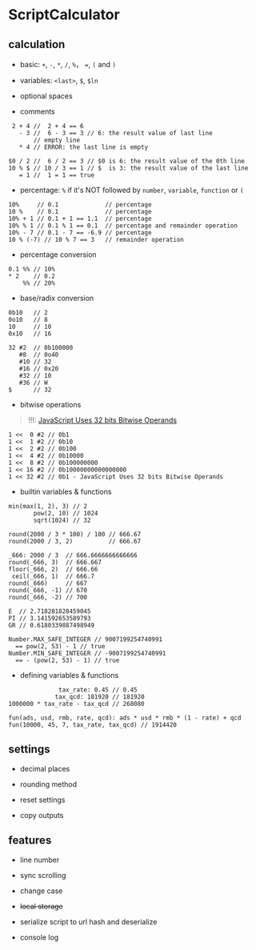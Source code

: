 ScriptCalculator
================

## calculation

- basic: `+`, `-`, `*`, `/`, `%`， `=`, `(` and `)`

- variables: `<last>`, `$`, `$ln`

- optional spaces

- comments

```
 2 + 4 //  2 + 4 == 6
   - 3 //  6 - 3 == 3 // 6: the result value of last line
       // empty line
   * 4 // ERROR: the last line is empty

$0 / 2 //  6 / 2 == 3 // $0 is 6: the result value of the 0th line
10 % $ // 10 / 3 == 1 // $  is 3: the result value of the last line
   = 1 //  1 = 1 == true
```

- percentage: `%` if it's NOT followed by `number`, `variable`, `function` or `(`

```
10%     // 0.1             // percentage
10 %    // 0.1             // percentage
10% + 1 // 0.1 + 1 == 1.1  // percentage
10% % 1 // 0.1 % 1 == 0.1  // percentage and remainder operation
10% - 7 // 0.1 - 7 == -6.9 // percentage
10 % (-7) // 10 % 7 == 3   // remainder operation
```

- percentage conversion

```
0.1 %% // 10%
* 2    // 0.2
    %% // 20%
```

- base/radix conversion

```
0b10   // 2
0o10   // 8
10     // 10
0x10   // 16

32 #2  // 0b100000
   #8  // 0o40
   #10 // 32
   #16 // 0x20
   #32 // 10
   #36 // W
$      // 32
```

- bitwise operations

> !!!: [JavaScript Uses 32 bits Bitwise Operands](https://www.w3schools.com/js/js_bitwise.asp#:~:text=JavaScript%20Uses%2032%20bits%20Bitwise%20Operands)

```
1 <<  0 #2 // 0b1
1 <<  1 #2 // 0b10
1 <<  2 #2 // 0b100
1 <<  4 #2 // 0b10000
1 <<  8 #2 // 0b100000000
1 << 16 #2 // 0b10000000000000000
1 << 32 #2 // 0b1 - JavaScript Uses 32 bits Bitwise Operands
```

- builtin variables & functions

```
min(max(1, 2), 3) // 2
       pow(2, 10) // 1024
       sqrt(1024) // 32
```

```
round(2000 / 3 * 100) / 100 // 666.67
round(2000 / 3, 2)          // 666.67

_666: 2000 / 3  // 666.6666666666666
round(_666, 3)  // 666.667
floor(_666, 2)  // 666.66
 ceil(_666, 1)  // 666.7
round(_666)     // 667
round(_666, -1) // 670
round(_666, -2) // 700
```

```
E  // 2.718281828459045
PI // 3.141592653589793
GR // 0.6180339887498949
```

```
Number.MAX_SAFE_INTEGER // 9007199254740991
  == pow(2, 53) - 1 // true
Number.MIN_SAFE_INTEGER // -9007199254740991
  == - (pow(2, 53) - 1) // true
```

- defining variables & functions


```
              tax_rate: 0.45 // 0.45
             tax_qcd: 181920 // 181920
1000000 * tax_rate - tax_qcd // 268080
```

```
fun(ads, usd, rmb, rate, qcd): ads * usd * rmb * (1 - rate) + qcd
fun(10000, 45, 7, tax_rate, tax_qcd) // 1914420
```

## settings

- decimal places

- rounding method

- reset settings

- copy outputs

## features

- line number

- sync scrolling

- change case

- <del>local storage</del>

- serialize script to url hash and deserialize

- console log

